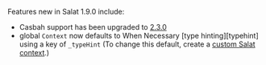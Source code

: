 Features new in Salat 1.9.0 include:

- Casbah support has been upgraded to [2.3.0](http://notes.implicit.ly/post/25727213706/casbah-2-3-0)
- global `Context` now defaults to When Necessary [type hinting][typehint] using a key of `_typeHint` (To change this default,
 create a [custom Salat context](https://github.com/novus/salat/wiki/CustomContext).)

